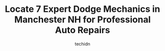 ---
layout: ampstory
image: https://images.unsplash.com/photo-1630019210269-d0ebeee405f0?ixlib=rb-4.0.3&ixid=MnwxMjA3fDB8MHxwaG90by1wYWdlfHx8fGVufDB8fHx8&auto=format&fit=crop&w=640&h=853&q=80
author: techidn
featured: false
description: Looking for reliable and skilled Dodge Mechanic in Manchester NH, USA? Your search ends here with the 7 best Dodge Mechanic in town. With their expertise and commitment to delivering excepti
title: Locate 7 Expert Dodge Mechanics in Manchester NH for Professional Auto Repairs
cover:
   title: Locate 7 Expert Dodge Mechanics in Manchester NH for Professional Auto Repairs
   subtitle: Rickpate
   background: https://images.unsplash.com/photo-1630019210269-d0ebeee405f0?ixlib=rb-4.0.3&ixid=MnwxMjA3fDB8MHxwaG90by1wYWdlfHx8fGVufDB8fHx8&auto=format&fit=crop&w=640&h=853&q=80

pages: 
 - layout: thirds
   top: <h1>#1 Bob & Sons Automotive Inc.</h1>
   bottom: "<p>I have taken multiple family vehicles to this location over the last 10+ years. They always provide me with a very detailed overview of what the car was taken in for…al</p>"
   background: https://www.knot35.com/toplist/wp-content/uploads/2023/06/best-dodge-mechanic-1-in-manchester-nh-1685839967.jpeg
   backgroundblur: true
 - layout: thirds
   top: <h1>#2 Rons Toy Shop Inc</h1>
   bottom: "<p>235 Elm St, Manchester, NH 03101, United States</p>"
   background: https://www.knot35.com/toplist/wp-content/uploads/2023/06/best-dodge-mechanic-2-in-manchester-nh-1685839968.jpeg
   cta:
      link: https://www.knot35.com/toplist/locate-7-expert-dodge-mechanics-in-manchester-nh-for-professional-auto-repairs/
      text: Locate 7 Expert Dodge Mechanics in Manchester NH for Professional Auto Repairs
 - layout: thirds
   top: <h1>#3 Brutus Auto Repair & Service</h1>
   bottom: "<p>148 Merrimack St, Manchester, NH 03103, United States</p>"
   background: https://www.knot35.com/toplist/wp-content/uploads/2023/06/best-dodge-mechanic-3-in-manchester-nh-1685839968.jpeg
   cta:
      link: https://www.knot35.com/toplist/locate-7-expert-dodge-mechanics-in-manchester-nh-for-professional-auto-repairs/
      text: Locate 7 Expert Dodge Mechanics in Manchester NH for Professional Auto Repairs
 - layout: thirds
   top: <h1>#4 South Elm Automotive</h1>
   bottom: "<p>127 Elm St #1, Manchester, NH 03101, United States</p>"
   background: https://images.unsplash.com/photo-1620421680010-0766ff230392?ixlib=rb-4.0.3&ixid=MnwxMjA3fDB8MHxwaG90by1wYWdlfHx8fGVufDB8fHx8&auto=format&fit=crop&w=640&h=853&q=80
   cta:
      link: https://www.knot35.com/toplist/locate-7-expert-dodge-mechanics-in-manchester-nh-for-professional-auto-repairs/
      text: Locate 7 Expert Dodge Mechanics in Manchester NH for Professional Auto Repairs
 - layout: thirds
   top: <h1>#5 Ataboys Auto Sales & Service</h1>
   bottom: "<p>210 Union St, Manchester, NH 03103, United States</p>"
   background: https://images.unsplash.com/photo-1613843873231-1447db182f97?ixlib=rb-4.0.3&ixid=MnwxMjA3fDB8MHxwaG90by1wYWdlfHx8fGVufDB8fHx8&auto=format&fit=crop&w=640&h=853&q=80
   cta:
      link: https://www.knot35.com/toplist/locate-7-expert-dodge-mechanics-in-manchester-nh-for-professional-auto-repairs/
      text: Locate 7 Expert Dodge Mechanics in Manchester NH for Professional Auto Repairs
 - layout: thirds
   top: <h1>#6 Jeffs Westside Automotive</h1>
   bottom: "<p>79 Varney St, Manchester, NH 03102, United States</p>"
   background: https://images.unsplash.com/photo-1510906594845-bc082582c8cc?ixlib=rb-4.0.3&ixid=MnwxMjA3fDB8MHxwaG90by1wYWdlfHx8fGVufDB8fHx8&auto=format&fit=crop&w=640&h=853&q=80
   cta:
      link: https://www.knot35.com/toplist/locate-7-expert-dodge-mechanics-in-manchester-nh-for-professional-auto-repairs/
      text: Locate 7 Expert Dodge Mechanics in Manchester NH for Professional Auto Repairs
 - layout: thirds
   top: <h1>#7 Moms Garage</h1>
   bottom: "<p>238 Kelley St, Manchester, NH 03102, United States</p>"
   background: https://images.unsplash.com/photo-1567095761054-7a02e69e5c43?ixlib=rb-4.0.3&ixid=MnwxMjA3fDB8MHxwaG90by1wYWdlfHx8fGVufDB8fHx8&auto=format&fit=crop&w=640&h=853&q=80
   cta:
      link: https://www.knot35.com/toplist/locate-7-expert-dodge-mechanics-in-manchester-nh-for-professional-auto-repairs/
      text: Locate 7 Expert Dodge Mechanics in Manchester NH for Professional Auto Repairs
 - layout: thirds
   middle: Continue reading...
   background: https://images.unsplash.com/photo-1489694553447-4c9339da310d?ixlib=rb-4.0.3&ixid=MnwxMjA3fDB8MHxwaG90by1wYWdlfHx8fGVufDB8fHx8&auto=format&fit=crop&w=640&h=853&q=80
   cta:
      link: https://www.knot35.com/toplist/locate-7-expert-dodge-mechanics-in-manchester-nh-for-professional-auto-repairs/
      text: Locate 7 Expert Dodge Mechanics in Manchester NH for Professional Auto Repairs
      
---